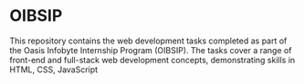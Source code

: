 # OIBSIP
This repository contains the web development tasks completed as part of the Oasis Infobyte Internship Program (OIBSIP). The tasks cover a range of front-end and full-stack web development concepts, demonstrating skills in HTML, CSS, JavaScript
